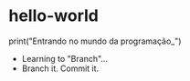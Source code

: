 # hello-world
print("Entrando no mundo da programação_")

- Learning to "Branch"...
- Branch it. Commit it.
